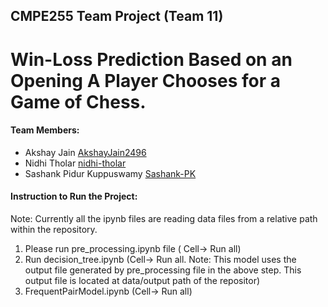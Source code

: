 ## CMPE255 Team Project (Team 11)

# Win-Loss Prediction Based on an Opening A Player Chooses for a Game of Chess.

#### Team Members:

* Akshay Jain [AkshayJain2496](https://github.com/AkshayJain2496)
* Nidhi Tholar [nidhi-tholar](https://github.com/nidhi-tholar)
* Sashank Pidur Kuppuswamy [Sashank-PK](https://github.com/Sashank-PK)


#### Instruction to Run the Project:

Note: Currently all the ipynb files are reading data files from a relative path within the repository. 

1. Please run pre_processing.ipynb file ( Cell-> Run all)
2. Run decision_tree.ipynb (Cell-> Run all.   Note: This model uses the output file generated by pre_processing file in the above step. This output file is located at data/output path of the repositor)
3. FrequentPairModel.ipynb (Cell-> Run all)
